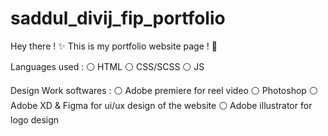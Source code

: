 # saddul_divij_fip_portfolio


Hey there ! ✨
This is my portfolio website page ! 🚀

Languages used :
⚪️ HTML
⚪️ CSS/SCSS
⚪️ JS

Design Work softwares :
⚪️ Adobe premiere for reel video
⚪️ Photoshop 
⚪️ Adobe XD & Figma for ui/ux design of the website
⚪️ Adobe illustrator for logo design
